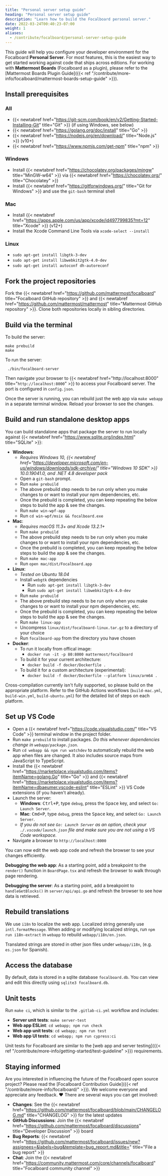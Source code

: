 ```yaml
---
title: "Personal server setup guide"
heading: "Personal server setup guide"
description: "Learn how to build the Focalboard personal server."
date: 2022-03-24T00:40:23-07:00
weight: 1
aliases:
  - /contribute/focalboard/personal-server-setup-guide
---
```


This guide will help you configure your developer environment for the Focalboard **Personal Server**. For most features, this is the easiest way to get started working against code that ships across editions. For working with **Mattermost Boards** (Focalboard as a plugin), please refer to the [Mattermost Boards Plugin Guide]({{< ref "/contribute/more-info/focalboard/mattermost-boards-setup-guide" >}}).

## Install prerequisites
### All
* {{< newtabref href="https://git-scm.com/book/en/v2/Getting-Started-Installing-Git" title="Git" >}} (if using Windows, see below)
* {{< newtabref href="https://golang.org/doc/install" title="Go" >}}
* {{< newtabref href="https://nodejs.org/en/download/" title="Node.js" >}} (v10+)
* {{< newtabref href="https://www.npmjs.com/get-npm" title="npm" >}}

### Windows
* Install {{< newtabref href="https://chocolatey.org/packages/mingw" title="MinGW-w64" >}} via {{< newtabref href="https://chocolatey.org/" title="Chocolatey" >}}
* Install {{< newtabref href="https://gitforwindows.org/" title="Git for Windows" >}} and use the `git-bash` terminal shell

### Mac
* Install {{< newtabref href="https://apps.apple.com/us/app/xcode/id497799835?mt=12" title="Xcode" >}} (v12+)
* Install the Xcode Command Line Tools via `xcode-select --install`

### Linux
* `sudo apt-get install libgtk-3-dev`
* `sudo apt-get install libwebkit2gtk-4.0-dev`
* `sudo apt-get install autoconf dh-autoreconf`

## Fork the project repositories

Fork the {{< newtabref href="https://github.com/mattermost/focalboard" title="Focalboard GitHub repository" >}} and {{< newtabref href="https://github.com/mattermost/mattermost" title="Mattermost GitHub repository" >}}. Clone both repositories locally in sibling directories.

## Build via the terminal

To build the server:

```
make prebuild
make
```

To run the server:

```
 ./bin/focalboard-server
```

Then navigate your browser to {{< newtabref href="http://localhost:8000" title="`http://localhost:8000`" >}} to access your Focalboard server. The port is configured in `config.json`.

Once the server is running, you can rebuild just the web app via `make webapp` in a separate terminal window. Reload your browser to see the changes.

## Build and run standalone desktop apps

You can build standalone apps that package the server to run locally against {{< newtabref href="https://www.sqlite.org/index.html" title="SQLite" >}}:

* **Windows**:
    * *Requires Windows 10, {{< newtabref href="https://developer.microsoft.com/en-us/windows/downloads/sdk-archive/" title="Windows 10 SDK" >}} 10.0.19041.0, and .NET 4.8 developer pack*
    * Open a `git-bash` prompt.
    * Run `make prebuild`
    * The above prebuild step needs to be run only when you make changes to or want to install your npm dependencies, etc.
    * Once the prebuild is completed, you can keep repeating the below steps to build the app & see the changes.
    * Run `make win-wpf-app`
    * Run `cd win-wpf/msix && focalboard.exe`
* **Mac**:
    * *Requires macOS 11.3+ and Xcode 13.2.1+*
    * Run `make prebuild`
    * The above prebuild step needs to be run only when you make changes to or want to install your npm dependencies, etc.
    * Once the prebuild is completed, you can keep repeating the below steps to build the app & see the changes.
    * Run `make mac-app`
    * Run `open mac/dist/Focalboard.app`
* **Linux**:
    * *Tested on Ubuntu 18.04*
    * Install `webgtk` dependencies
        * Run `sudo apt-get install libgtk-3-dev`
        * Run `sudo apt-get install libwebkit2gtk-4.0-dev`
    * Run `make prebuild`
    * The above prebuild step needs to be run only when you make changes to or want to install your npm dependencies, etc.
    * Once the prebuild is completed, you can keep repeating the below steps to build the app & see the changes.
    * Run `make linux-app`
    * Uncompress `linux/dist/focalboard-linux.tar.gz` to a directory of your choice
    * Run `focalboard-app` from the directory you have chosen
* **Docker**:
    * To run it locally from offical image:
        * `docker run -it -p 80:8000 mattermost/focalboard`
    * To build it for your current architecture:
        * `docker build -f docker/Dockerfile .`
    * To build it for a custom architecture (experimental):
        * `docker build -f docker/Dockerfile --platform linux/arm64 .`

Cross-compilation currently isn't fully supported, so please build on the appropriate platform. Refer to the GitHub Actions workflows (`build-mac.yml`, `build-win.yml`, `build-ubuntu.yml`) for the detailed list of steps on each platform.

## Set up VS Code

* Open a {{< newtabref href="https://code.visualstudio.com/" title="VS Code" >}} terminal window in the project folder.
* Run `make prebuild` to install packages. *Do this whenever dependencies change in `webapp/package.json`.*
* Run `cd webapp && npm run watchdev` to automatically rebuild the web app when files are changed. It also includes source maps from JavaScript to TypeScript.
* Install the {{< newtabref href="https://marketplace.visualstudio.com/items?itemName=golang.Go" title="Go" >}} and {{< newtabref href="https://marketplace.visualstudio.com/items?itemName=dbaeumer.vscode-eslint" title="ESLint" >}} VS Code extensions (if you haven't already).
* Launch the server:
    * **Windows**: <kbd><kbd>Ctrl</kbd>+<kbd>P</kbd></kbd>, type `debug`, press the <kbd>Space</kbd> key, and select `Go: Launch Server`.
    * **Mac**: <kbd><kbd>Cmd</kbd>+<kbd>P</kbd></kbd>, type `debug`, press the <kbd>Space</kbd> key, and select `Go: Launch Server`.
    * *If you do not see `Go: Launch Server` as an option, check your `./.vscode/launch.json` file and make sure you are not using a VS Code workspace.*
* Navigate a browser to `http://localhost:8000`

You can now edit the web app code and refresh the browser to see your changes efficiently.

**Debugging the web app**: As a starting point, add a breakpoint to the `render()` function in `BoardPage.tsx` and refresh the browser to walk through page rendering.

**Debugging the server**: As a starting point, add a breakpoint to `handleGetBlocks()` in `server/api/api.go` and refresh the browser to see how data is retrieved.

## Rebuild translations

We use `i18n` to localize the web app. Localized string generally use `intl.formatMessage`. When adding or modifying localized strings, run `npm run i18n-extract` in `webapp` to rebuild `webapp/i18n/en.json`.

Translated strings are stored in other json files under `webapp/i18n`, (e.g. `es.json` for Spanish).

## Access the database

By default, data is stored in a sqlite database `focalboard.db`. You can view and edit this directly using `sqlite3 focalboard.db`.

## Unit tests

Run `make ci`, which is similar to the `.gitlab-ci.yml` workflow and includes:

* **Server unit tests**: `make server-test`
* **Web app ESLint**: `cd webapp; npm run check`
* **Web app unit tests**: `cd webapp; npm run test`
* **Web app UI tests**: `cd webapp; npm run cypress:ci`

Unit tests for Focalboard are similar to the [web app and server testing]({{< ref "/contribute/more-info/getting-started/test-guideline" >}}) requirements.

## Staying informed

Are you interested in influencing the future of the Focalboard open source project? Please read the [Focalboard Contribution Guide]({{< ref "/contribute/more-info/focalboard/" >}}). We welcome everyone and appreciate any feedback. ❤️ There are several ways you can get involved:

* **Changes**: See the {{< newtabref href="https://github.com/mattermost/focalboard/blob/main/CHANGELOG.md" title="CHANGELOG" >}} for the latest updates
* **GitHub Discussions**: Join the {{< newtabref href="https://github.com/mattermost/focalboard/discussions" title="Developer Discussion" >}} board
* **Bug Reports**: {{< newtabref href="https://github.com/mattermost/focalboard/issues/new?assignees=&labels=bug&template=bug_report.md&title=" title="File a bug report" >}}
* **Chat**: Join the {{< newtabref href="https://community.mattermost.com/core/channels/focalboard" title="Focalboard community channel" >}}
